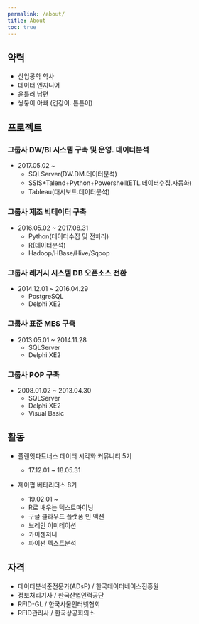 ```yaml
---
permalink: /about/
title: About
toc: true
---
```


## 약력

- 산업공학 학사
- 데이터 엔지니어
- 윤틀러 남편
- 쌍둥이 아빠 (건강이. 튼튼이)

## 프로젝트

### 그룹사 DW/BI 시스템 구축 및 운영. 데이터분석

- 2017.05.02 ~
  - SQLServer(DW.DM.데이터분석)
  - SSIS+Talend+Python+Powershell(ETL.데이터수집.자동화)
  - Tableau(대시보드.데이터분석)

### 그룹사 제조 빅데이터 구축
- 2016.05.02 ~ 2017.08.31
  - Python(데이터수집 및 전처리)
  - R(데이터분석)
  - Hadoop/HBase/Hive/Sqoop

### 그룹사 레거시 시스템 DB 오픈소스 전환
- 2014.12.01 ~ 2016.04.29
  - PostgreSQL
  - Delphi XE2

### 그룹사 표준 MES 구축
- 2013.05.01 ~ 2014.11.28
  - SQLServer
  - Delphi XE2

### 그룹사 POP 구축
- 2008.01.02 ~ 2013.04.30
  - SQLServer
  - Delphi XE2
  - Visual Basic
  
## 활동

- 플랜잇파트너스 데이터 시각화 커뮤니티 5기
  - 17.12.01 ~ 18.05.31

- 제이펍 베타리더스 8기
  - 19.02.01 ~
  - R로 배우는 텍스트마이닝
  - 구글 클라우드 플랫폼 인 액션
  - 브레인 이미테이션
  - 카이젠저니
  - 파이썬 텍스트분석

## 자격

- 데이터분석준전문가(ADsP) / 한국데이터베이스진흥원
- 정보처리기사 / 한국산업인력공단
- RFID-GL / 한국사물인터넷협회
- RFID관리사 / 한국상공회의소